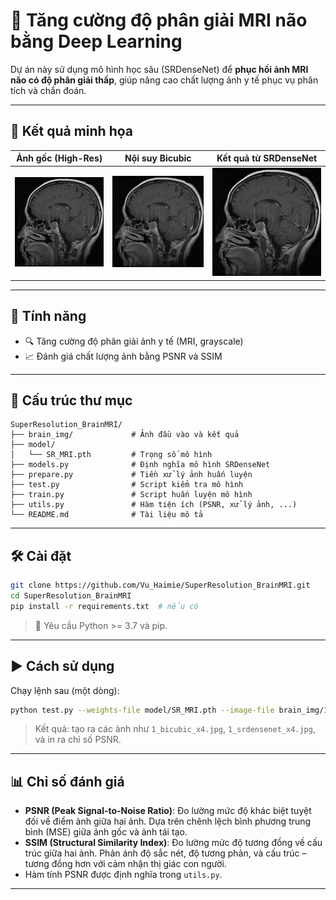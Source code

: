 # 🧠 Tăng cường độ phân giải MRI não bằng Deep Learning

Dự án này sử dụng mô hình học sâu (SRDenseNet) để **phục hồi ảnh MRI não có độ phân giải thấp**, giúp nâng cao chất lượng ảnh y tế phục vụ phân tích và chẩn đoán.

---

## 📸 Kết quả minh họa

| Ảnh gốc (High-Res) | Nội suy Bicubic | Kết quả từ SRDenseNet |
|--------------------|------------------|------------------------|
| ![Low](brain_img/3.jpg) | ![Bicubic](brain_img/3_bicubic_x4.jpg) | ![SR](brain_img/3_srdensenet_x4.jpg) |

---

## 🚀 Tính năng

- 🔍 Tăng cường độ phân giải ảnh y tế (MRI, grayscale)
- 📈 Đánh giá chất lượng ảnh bằng PSNR và SSIM

---

## 📁 Cấu trúc thư mục

```
SuperResolution_BrainMRI/
├── brain_img/             # Ảnh đầu vào và kết quả
├── model/
│   └── SR_MRI.pth         # Trọng số mô hình
├── models.py              # Định nghĩa mô hình SRDenseNet
├── prepare.py             # Tiền xử lý ảnh huấn luyện
├── test.py                # Script kiểm tra mô hình
├── train.py               # Script huấn luyện mô hình
├── utils.py               # Hàm tiện ích (PSNR, xử lý ảnh, ...)
└── README.md              # Tài liệu mô tả
```

---

## 🛠 Cài đặt

```bash
git clone https://github.com/Vu_Haimie/SuperResolution_BrainMRI.git
cd SuperResolution_BrainMRI
pip install -r requirements.txt  # nếu có
```

> 📌 Yêu cầu Python >= 3.7 và pip.

---

## ▶️ Cách sử dụng

Chạy lệnh sau (một dòng):

```bash
python test.py --weights-file model/SR_MRI.pth --image-file brain_img/1.jpg --scale 4
```

> Kết quả: tạo ra các ảnh như `1_bicubic_x4.jpg`, `1_srdensenet_x4.jpg`, và in ra chỉ số PSNR.

---

## 📊 Chỉ số đánh giá

- **PSNR (Peak Signal-to-Noise Ratio)**: Đo lường mức độ khác biệt tuyệt đối về điểm ảnh giữa hai ảnh. Dựa trên chênh lệch bình phương trung bình (MSE) giữa ảnh gốc và ảnh tái tạo.
- **SSIM (Structural Similarity Index)**: Đo lường mức độ tương đồng về cấu trúc giữa hai ảnh. Phản ánh độ sắc nét, độ tương phản, và cấu trúc – tương đồng hơn với cảm nhận thị giác con người.
- Hàm tính PSNR được định nghĩa trong `utils.py`.

---
